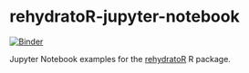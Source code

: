 # rehydratoR-jupyter-notebook

[![Binder](https://mybinder.org/badge_logo.svg)](https://mybinder.org/v2/gh/kevincoakley/rehydratoR-jupyter-notebook/HEAD)

Jupyter Notebook examples for the [rehydratoR](https://github.com/kevincoakley/rehydratoR) R package.

